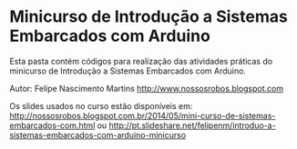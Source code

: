 Minicurso de Introdução a Sistemas Embarcados com Arduino
=========================================================

Esta pasta contém códigos para realização das atividades práticas do minicurso de Introdução 
a Sistemas Embarcados com Arduino. 

Autor: Felipe Nascimento Martins
http://www.nossosrobos.blogspot.com

Os slides usados no curso estão disponíveis em:
http://nossosrobos.blogspot.com.br/2014/05/mini-curso-de-sistemas-embarcados-com.html
ou
http://pt.slideshare.net/felipenm/introduo-a-sistemas-embarcados-com-arduino-minicurso
